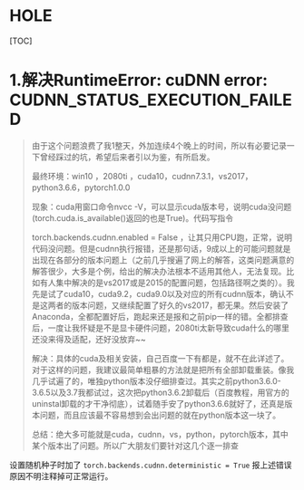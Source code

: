 <h1>HOLE</h1>

[TOC]

# 1.解决RuntimeError: cuDNN error: CUDNN_STATUS_EXECUTION_FAILED

> 由于这个问题浪费了我1整天，外加连续4个晚上的时间，所以有必要记录一下曾经踩过的坑，希望后来者引以为鉴，有所启发。
>
> 最终环境：win10 ，2080ti ，cuda10，cudnn7.3.1，vs2017，python3.6.6，pytorch1.0.0
>
> 现象：cuda用窗口命令nvcc -V，可以显示cuda版本号，说明cuda没问题(torch.cuda.is_available()返回的也是True)。代码写指令
>
> torch.backends.cudnn.enabled = False ，让其只用CPU跑，正常，说明代码没问题。但是cudnn执行报错，还是那句话，9成以上的可能问题就是出现在各部分的版本问题上（之前几乎搜遍了网上的解答，这类问题满意的解答很少，大多是个例，给出的解决办法根本不适用其他人，无法复现。比如有人集中解决的是vs2017或是2015的配置问题，包括路径啊之类的）。我先是试了cuda10，cuda9.2，cuda9.0以及对应的所有cudnn版本，确认不是这两者的版本问题，又继续配置了好久的vs2017，都无果。然后安装了Anaconda，全都配置好后，跑起来还是报和之前pip一样的错。全都排查后，一度让我怀疑是不是显卡硬件问题，2080ti太新导致cuda什么的哪里还没来得及适配，还好没放弃~~
>
> 解决：具体的cuda及相关安装，自己百度一下有都是，就不在此详述了。对于这样的问题，我建议最简单粗暴的方法就是把所有全部卸载重装。像我几乎试遍了的，唯独python版本没仔细排查过。其实之前python3.6.0-3.6.5以及3.7我都试过，这次把python3.6.2卸载后（百度教程，用官方的uninstal卸载的才干净彻底），试着随手安了python3.6.6就好了，还真是版本问题，而且应该最不容易想到会出问题的就在python版本这一块了。
>
> 总结：绝大多可能就是cuda，cudnn，vs，python，pytorch版本，其中某个版本出了问题。所以广大朋友们要针对这几个逐一排查
>

设置随机种子时加了 `torch.backends.cudnn.deterministic = True` 报上述错误 原因不明注释掉可正常运行。